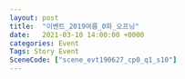 ```yaml
---
layout: post
title:  "이벤트_2019여름_0화_오프닝"
date:   2021-03-10 14:00:00 +0000
categories: Event
Tags: Story Event
SceneCode: ["scene_evt190627_cp0_q1_s10"]
---
```

